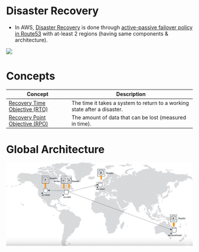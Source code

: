 # Disaster Recovery
- In AWS, [Disaster Recovery](https://en.wikipedia.org/wiki/Disaster_recovery) is done through [active-passive failover policy in Route53](../../../2_AWSComponents/1_NetworkingAndContentDelivery/1_EdgeNetworking/AmazonRoute53/Readme.md#failover-routing-policy) with at-least 2 regions (having same components & architecture).

![](https://d2908q01vomqb2.cloudfront.net/fc074d501302eb2b93e2554793fcaf50b3bf7291/2021/04/02/Figure-2.png)

# Concepts

| Concept                                                                                                                      | Description                                                               |
|------------------------------------------------------------------------------------------------------------------------------|---------------------------------------------------------------------------|
| [Recovery Time Objective (RTO)](https://docs.aws.amazon.com/whitepapers/latest/microservices-on-aws/disaster-recovery.html)  | The time it takes a system to return to a working state after a disaster. |
| [Recovery Point Objective (RPO)](https://docs.aws.amazon.com/whitepapers/latest/microservices-on-aws/disaster-recovery.html) | The amount of data that can be lost (measured in time).                   |

# Global Architecture

![](../../../2_AWSComponents/6_DatabaseServices/AmazonRDS/assets/AuroraGlobalDB/aurora_global_database_img.png)
